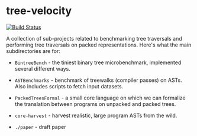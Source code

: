 # tree-velocity

[![Build Status](http://tester-lin.soic.indiana.edu:8080/buildStatus/icon?job=tree-velocity)](http://tester-lin.soic.indiana.edu:8080/job/tree-velocity/)


A collection of sub-projects related to benchmarking tree traversals and 
performing tree traversals on packed representations.  Here's what the main 
subdirectories are for:

 * `BintreeBench` - the tiniest binary tree microbenchmark, implemented several different ways.

 * `ASTBenchmarks` - benchmark of treewalks (compiler passes) on ASTs.
   Also includes scripts to fetch input datasets.

 * `PackedTreesFormal` - a small core language on which we can
   formalize the translation between programs on unpacked and packed
   trees.
   
 * `core-harvest` - harvest realistic, large program ASTs from the wild.
 
 * `./paper` - draft paper


